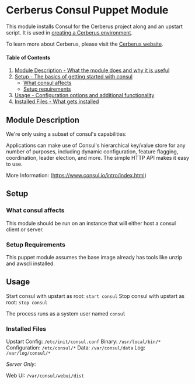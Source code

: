 # Cerberus Consul Puppet Module

This module installs Consul for the Cerberus project along and an upstart script. It is used
in [creating a Cerberus environment](http://engineering.nike.com/cerberus/docs/administration-guide/creating-an-environment).

To learn more about Cerberus, please visit the [Cerberus website](http://engineering.nike.com/cerberus/).

#### Table of Contents

1. [Module Description - What the module does and why it is useful](#module-description)
2. [Setup - The basics of getting started with consul](#setup)
    * [What consul affects](#what-consul-affects)
    * [Setup requirements](#setup-requirements)
3. [Usage - Configuration options and additional functionality](#usage)
4. [Installed Files - What gets installed](#installed-files)

## Module Description

We're only using a subset of consul's capabilities:

Applications can make use of Consul's hierarchical key/value store for any number of purposes, 
including dynamic configuration, feature flagging, coordination, leader election, and more. 
The simple HTTP API makes it easy to use.

More Information: (https://www.consul.io/intro/index.html)

## Setup

### What consul affects

This module should be run on an instance that will either host a consul client or server.

### Setup Requirements 

This puppet module assumes the base image already has tools like unzip and awscli installed.

## Usage

Start consul with upstart as root: `start consul`
Stop consul with upstart as root: `stop consul`

The process runs as a system user named `consul`

### Installed Files

Upstart Config: `/etc/init/consul.conf`
Binary: `/usr/local/bin/*`
Configuration: `/etc/consul/*`
Data: `/var/consul/data`
Log: `/var/log/consul/*`

*Server Only:*

Web UI: `/var/consul/webui/dist`

